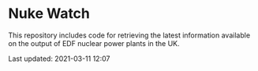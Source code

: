 # Nuke Watch

This repository includes code for retrieving the latest information available on the output of EDF nuclear power plants in the UK.

Last updated: 2021-03-11 12:07